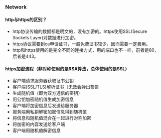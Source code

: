 ### Network
#### http与https的区别？
* http协议传输的数据都是明文的，没有加密的。https使用SSL(Secure Sockets Layer)对数据进行加密。
* https协议需要到ca申请证书，一般免费证书较少，因而需要一定费用。
* http和https使用的是完全不同的连接方式，用的端口也不一样，前者是80，后者是443。

#### https加密流程（非对称使用的是RSA算法，总体使用的是SSL）
* 客户端请求服务器获取证书公钥
* 客户端(SSL/TLS)解析证书（无效会弹出警告
* 生成随机值（即为双方通信的密钥）
* 用公钥加密随机值生成加密信息
* 客户端将加密信息后发送给服务器
* 服务端用私钥解密加密信息得到随机值
* 将信息和随机值混合在一起进行对称加密
* 将加密的内容发送给客户端
* 客户端用随机值解密信息

